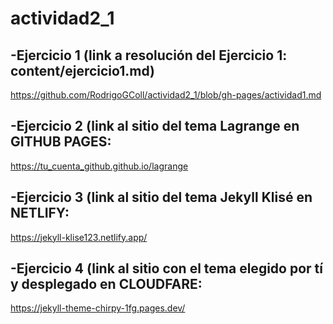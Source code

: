 # actividad2_1
## -Ejercicio 1 (link a resolución del Ejercicio 1: content/ejercicio1.md)

https://github.com/RodrigoGColl/actividad2_1/blob/gh-pages/actividad1.md

## -Ejercicio 2 (link al sitio del tema Lagrange en GITHUB PAGES:

https://tu_cuenta_github.github.io/lagrange

## -Ejercicio 3 (link al sitio del tema Jekyll Klisé en NETLIFY:

https://jekyll-klise123.netlify.app/

## -Ejercicio 4 (link al sitio con el tema elegido por tí y desplegado en CLOUDFARE:

https://jekyll-theme-chirpy-1fg.pages.dev/


